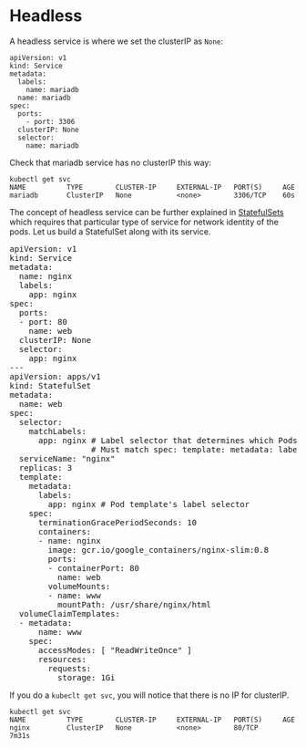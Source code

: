 # Headless

A headless service is where we set the clusterIP as `None`:

    apiVersion: v1
    kind: Service
    metadata:
      labels:
        name: mariadb
      name: mariadb
    spec:
      ports:
        - port: 3306
      clusterIP: None
      selector:
        name: mariadb
        
Check that mariadb service has no clusterIP this way:

    kubectl get svc
    NAME          TYPE        CLUSTER-IP     EXTERNAL-IP   PORT(S)     AGE
    mariadb       ClusterIP   None           <none>        3306/TCP    60s
    
The concept of headless service can be further explained in [StatefulSets](https://kubernetes.io/docs/concepts/workloads/controllers/statefulset/) which requires that particular type of service for network identity of the pods. Let us build a StatefulSet along with its service.

<pre>
apiVersion: v1
kind: Service
metadata:
  name: nginx
  labels:
    app: nginx
spec:
  ports:
  - port: 80
    name: web
  clusterIP: None
  selector:
    app: nginx
---
apiVersion: apps/v1
kind: StatefulSet
metadata:
  name: web
spec:
  selector:
    matchLabels:
      app: nginx # Label selector that determines which Pods belong to the StatefulSet
                 # Must match spec: template: metadata: labels
  serviceName: "nginx"
  replicas: 3
  template:
    metadata:
      labels:
        app: nginx # Pod template's label selector
    spec:
      terminationGracePeriodSeconds: 10
      containers:
      - name: nginx
        image: gcr.io/google_containers/nginx-slim:0.8
        ports:
        - containerPort: 80
          name: web
        volumeMounts:
        - name: www
          mountPath: /usr/share/nginx/html
  volumeClaimTemplates:
  - metadata:
      name: www
    spec:
      accessModes: [ "ReadWriteOnce" ]
      resources:
        requests:
          storage: 1Gi</pre>
          
If you do a `kubeclt get svc`, you will notice that there is no IP for clusterIP.

    kubectl get svc
    NAME          TYPE        CLUSTER-IP     EXTERNAL-IP   PORT(S)     AGE
    nginx         ClusterIP   None           <none>        80/TCP      7m31s


